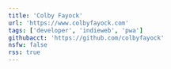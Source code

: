 ```yaml
---
title: 'Colby Fayock'
url: 'https://www.colbyfayock.com'
tags: ['developer', 'indieweb', 'pwa']
githubacct: 'https://github.com/colbyfayock'
nsfw: false
rss: true
---
```

